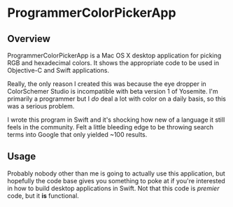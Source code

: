 ProgrammerColorPickerApp
========================

## Overview
ProgrammerColorPickerApp is a Mac OS X desktop application for picking RGB and hexadecimal colors. It shows the appropriate code to be used in Objective-C and Swift applications. 

Really, the only reason I created this was because the eye dropper in ColorSchemer Studio is incompatible with beta version 1 of Yosemite. I'm primarily a programmer but I *do* deal a lot with color on a daily basis, so this was a serious problem. 

I wrote this program in Swift and it's shocking how new of a language it still feels in the community. Felt a little bleeding edge to be throwing search terms into Google that only yielded ~100 results.

## Usage
Probably nobody other than me is going to actually use this application, but hopefully the code base gives you something to poke at if you're interested in how to build desktop applications in Swift. Not that this code is *premier* code, but it __is__ functional. 